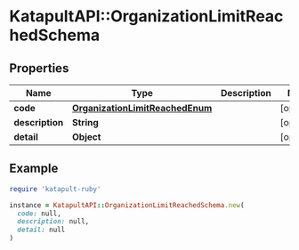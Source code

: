 # KatapultAPI::OrganizationLimitReachedSchema

## Properties

| Name | Type | Description | Notes |
| ---- | ---- | ----------- | ----- |
| **code** | [**OrganizationLimitReachedEnum**](OrganizationLimitReachedEnum.md) |  | [optional] |
| **description** | **String** |  | [optional] |
| **detail** | **Object** |  | [optional] |

## Example

```ruby
require 'katapult-ruby'

instance = KatapultAPI::OrganizationLimitReachedSchema.new(
  code: null,
  description: null,
  detail: null
)
```

